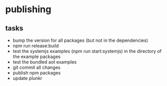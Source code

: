 # publishing

## tasks

* bump the version for all packages (but not in the dependencies)
* npm run release:build
* test the systemjs examples (npm run start:systemjs) in the directory of the example packages
* test the bundled aot examples
* git commit all changes
* publish npm packages
* update plunkr
